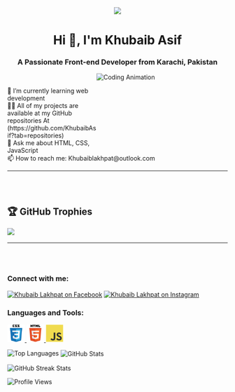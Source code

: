 <div align="center">
 <img src="https://global.discourse-cdn.com/business6/uploads/codeorgforum/original/2X/5/5850a08813648555f34c29bea7b6d1de15f01655.gif"  width="450" > 
</div>


<h1 align="center">Hi 👋, I'm Khubaib Asif</h1>
<h3 align="center">A Passionate Front-end Developer from Karachi, Pakistan</h3>
<img align="right" width="300px" height= "180px" src="https://media3.giphy.com/media/qgQUggAC3Pfv687qPC/giphy.gif" alt="Coding Animation">
<p align="left"> <img src="https://img.shields.io/twitter/follow/?logo=twitter&style=for-the-badge" alt="" /></a> </p>
🌱 I’m currently learning web development <br>
👨‍💻 All of my projects are available at my GitHub repositories At (https://github.com/KhubaibAsif?tab=repositories) <br>
💬 Ask me about HTML, CSS, JavaScript <br>
📫 How to reach me: Khubaiblakhpat@outlook.com

<hr/>
<br>
<br>


## 🏆 GitHub Trophies
![](https://github-profile-trophy.vercel.app/?username=usman-rizwan&theme=radical&no-frame=false&no-bg=true&margin-w=4)

<hr/>
<br>
<br>
<h3 align="left">Connect with me:</h3>
<p align="left">
  <a href="https://fb.com/Khubaib lakhpat" target="_blank"><img align="center" src="https://raw.githubusercontent.com/rahuldkjain/github-profile-readme-generator/master/src/images/icons/Social/facebook.svg" alt="Khubaib Lakhpat on Facebook" height="30" width="40" /></a>
  <a href="https://instagram.com/khubaib_lakhpat" target="_blank"><img align="center" src="https://raw.githubusercontent.com/rahuldkjain/github-profile-readme-generator/master/src/images/icons/Social/instagram.svg" alt="Khubaib Lakhpat on Instagram" height="30" width="40" /></a>
</p>
<h3 align="left">Languages and Tools:</h3>
<p align="left"> 
  <a href="https://www.w3schools.com/css/" target="_blank" rel="noreferrer"> <img src="https://raw.githubusercontent.com/devicons/devicon/master/icons/css3/css3-original-wordmark.svg" alt="CSS3" width="40" height="40"/> </a>
  <a href="https://www.w3.org/html/" target="_blank" rel="noreferrer"> <img src="https://raw.githubusercontent.com/devicons/devicon/master/icons/html5/html5-original-wordmark.svg" alt="HTML5" width="40" height="40"/> </a>
  <a href="https://developer.mozilla.org/en-US/docs/Web/JavaScript" target="_blank" rel="noreferrer"> <img src="https://raw.githubusercontent.com/devicons/devicon/master/icons/javascript/javascript-original.svg" alt="JavaScript" width="40" height="40"/> </a>
</p>
<p><img align="left" src="https://github-readme-stats.vercel.app/api/top-langs?username=KhubaibAsif&show_icons=true&locale=en&layout=compact" alt="Top Languages" /></p>
<p>&nbsp;<img align="center" src="https://github-readme-stats.vercel.app/api?username=KhubaibAsif&show_icons=true&locale=en" alt="GitHub Stats" /></p> 
<p><img align="center" src="https://github-readme-streak-stats.herokuapp.com/?user=KhubaibAsif&" alt="GitHub Streak Stats" /></p> 
<p align="left"> <img src="https://komarev.com/ghpvc/?username=KhubaibAsif&label=Profile%20views&color=0e75b6&style=flat" alt="Profile Views" /> </p> 
<p align="left"> <a href="https://twitter.com/" target="blank"><img src="https://img.shields.io/twitter/follow/?logo=twitter&style=for-the-badge" alt="" /></a> </p>
